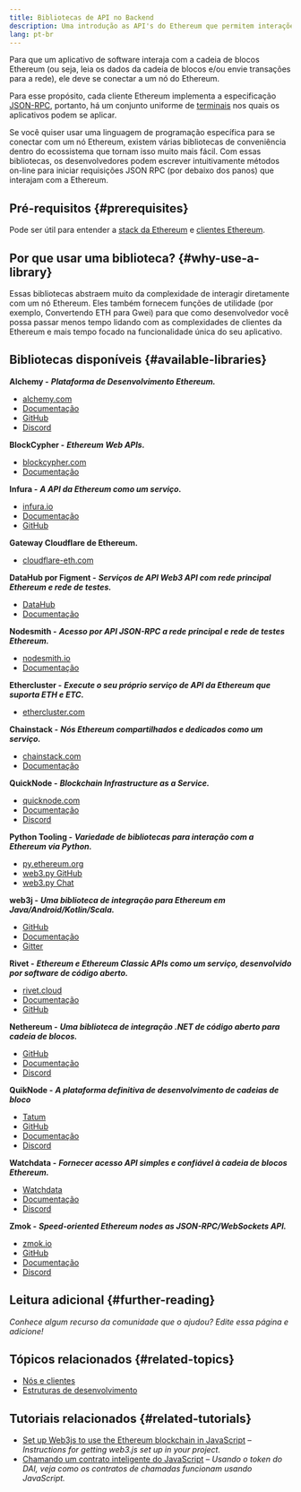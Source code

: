 ```yaml
---
title: Bibliotecas de API no Backend
description: Uma introdução as API's do Ethereum que permitem interações de seu App com a Blockchain.
lang: pt-br
---
```


Para que um aplicativo de software interaja com a cadeia de blocos Ethereum (ou seja, leia os dados da cadeia de blocos e/ou envie transações para a rede), ele deve se conectar a um nó do Ethereum.

Para esse propósito, cada cliente Ethereum implementa a especificação [JSON-RPC](/developers/docs/apis/json-rpc/), portanto, há um conjunto uniforme de [terminais](/developers/docs/apis/json-rpc/#json-rpc-methods) nos quais os aplicativos podem se aplicar.

Se você quiser usar uma linguagem de programação específica para se conectar com um nó Ethereum, existem várias bibliotecas de conveniência dentro do ecossistema que tornam isso muito mais fácil. Com essas bibliotecas, os desenvolvedores podem escrever intuitivamente métodos on-line para iniciar requisições JSON RPC (por debaixo dos panos) que interajam com a Ethereum.

## Pré-requisitos {#prerequisites}

Pode ser útil para entender a [stack da Ethereum](/developers/docs/ethereum-stack/) e [clientes Ethereum](/developers/docs/nodes-and-clients/).

## Por que usar uma biblioteca? {#why-use-a-library}

Essas bibliotecas abstraem muito da complexidade de interagir diretamente com um nó Ethereum. Eles também fornecem funções de utilidade (por exemplo, Convertendo ETH para Gwei) para que como desenvolvedor você possa passar menos tempo lidando com as complexidades de clientes da Ethereum e mais tempo focado na funcionalidade única do seu aplicativo.

## Bibliotecas disponíveis {#available-libraries}

**Alchemy -** **_Plataforma de Desenvolvimento Ethereum._**

- [alchemy.com](https://www.alchemy.com/)
- [Documentação](https://docs.alchemyapi.io/)
- [GitHub](https://github.com/alchemyplatform)
- [Discord](https://discord.com/invite/A39JVCM)

**BlockCypher -** **_Ethereum Web APIs._**

- [blockcypher.com](https://www.blockcypher.com/)
- [Documentação](https://www.blockcypher.com/dev/ethereum/)

**Infura -** **_A API da Ethereum como um serviço._**

- [infura.io](https://infura.io)
- [Documentação](https://infura.io/docs)
- [GitHub](https://github.com/INFURA)

**Gateway Cloudflare de Ethereum.**

- [cloudflare-eth.com](https://cloudflare-eth.com)

**DataHub por Figment -** **_Serviços de API Web3 API com rede principal Ethereum e rede de testes._**

- [DataHub](https://www.figment.io/datahub)
- [Documentação](https://docs.figment.io/introduction/what-is-datahub)

**Nodesmith -** **_Acesso por API JSON-RPC a rede principal e rede de testes Ethereum._**

- [nodesmith.io](https://nodesmith.io/network/ethereum/)
- [Documentação](https://nodesmith.io/docs/#/ethereum/apiRef)

**Ethercluster -** **_Execute o seu próprio serviço de API da Ethereum que suporta ETH e ETC._**

- [ethercluster.com](https://www.ethercluster.com/)

**Chainstack -** **_Nós Ethereum compartilhados e dedicados como um serviço._**

- [chainstack.com](https://chainstack.com)
- [Documentação](https://docs.chainstack.com)

**QuickNode -** **_Blockchain Infrastructure as a Service._**

- [quicknode.com](https://quicknode.com)
- [Documentação](https://www.quicknode.com/docs)
- [Discord](https://discord.gg/NaR7TtpvJq)

**Python Tooling -** **_Variedade de bibliotecas para interação com a Ethereum via Python._**

- [py.ethereum.org](http://python.ethereum.org/)
- [web3.py GitHub](https://github.com/ethereum/web3.py)
- [web3.py Chat](https://gitter.im/ethereum/web3.py)

**web3j -** **_Uma biblioteca de integração para Ethereum em Java/Android/Kotlin/Scala._**

- [GitHub](https://github.com/web3j/web3j)
- [Documentação](https://docs.web3j.io/)
- [Gitter](https://gitter.im/web3j/web3j)

**Rivet -** **_Ethereum e Ethereum Classic APIs como um serviço, desenvolvido por software de código aberto._**

- [rivet.cloud](https://rivet.cloud)
- [Documentação](https://rivet.cloud/docs/)
- [GitHub](https://github.com/openrelayxyz/ethercattle-deployment)

**Nethereum -** **_Uma biblioteca de integração .NET de código aberto para cadeia de blocos._**

- [GitHub](https://github.com/Nethereum/Nethereum)
- [Documentação](http://docs.nethereum.com/en/latest/)
- [Discord](https://discord.com/invite/jQPrR58FxX)

**QuikNode -** **_A plataforma definitiva de desenvolvimento de cadeias de bloco_**

- [Tatum](https://tatum.io/)
- [GitHub](https://github.com/tatumio/)
- [Documentação](https://docs.tatum.io/)
- [Discord](https://discord.gg/EDmW3kjTC9)

**Watchdata -** **_Fornecer acesso API simples e confiável à cadeia de blocos Ethereum._**

- [Watchdata](https://watchdata.io/)
- [Documentação](https://docs.watchdata.io/)
- [Discord](https://discord.com/invite/TZRJbZ6bdn)

**Zmok -** **_Speed-oriented Ethereum nodes as JSON-RPC/WebSockets API._**

- [zmok.io](https://zmok.io/)
- [GitHub](https://github.com/zmok-io)
- [Documentação](https://docs.zmok.io/)
- [Discord](https://discord.gg/fAHeh3ka6s)

## Leitura adicional {#further-reading}

_Conhece algum recurso da comunidade que o ajudou? Edite essa página e adicione!_

## Tópicos relacionados {#related-topics}

- [ Nós e clientes](/developers/docs/nodes-and-clients/)
- [Estruturas de desenvolvimento](/developers/docs/frameworks/)

## Tutoriais relacionados {#related-tutorials}

- [Set up Web3js to use the Ethereum blockchain in JavaScript](/developers/tutorials/set-up-web3js-to-use-ethereum-in-javascript/) _– Instructions for getting web3.js set up in your project._
- [Chamando um contrato inteligente do JavaScript](/developers/tutorials/calling-a-smart-contract-from-javascript/) _– Usando o token do DAI, veja como os contratos de chamadas funcionam usando JavaScript._
